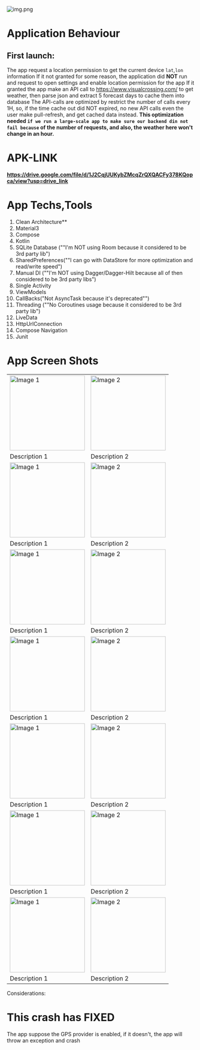 ![img.png](images/img.png)

# Application Behaviour
## First launch:
The app request a location permission to get the current device `lat`,`lon` information
If it not granted for some reason, the application did **NOT** run and request to open settings and enable location permission for the app
If it granted the app make an API call to https://www.visualcrossing.com/ to get weather, then parse json and extract 5 forecast days to cache them into database
The API-calls are optimized by restrict the number of calls every 1H, so, if the time cache out did NOT expired, no new API calls even the user make pull-refresh, and get cached data instead.
**This optimization needed `if we run a large-scale app to make sure our backend din not fail because` of the number of requests, and also, the weather here won't change in an hour.**

# APK-LINK 
**https://drive.google.com/file/d/1J2CqjUUKybZMcqZrQXQACFy378KQopca/view?usp=drive_link**


# App Techs,Tools
<ol>
<li>Clean Architecture**</li>
<li>Material3</li>
<li>Compose</li>
<li>Kotlin</li>
<li>SQLite Database (""I'm NOT using Room because it considered to be 3rd party lib")</li>
<li>SharedPreferences(""I can go with DataStore for more optimization and read/write speed")</li>
<li>Manual DI (""I'm NOT using Dagger/Dagger-Hilt because all of then considered to be 3rd party libs")</li>
<li>Single Activity</li>
<li>ViewModels</li>
<li>CallBacks("Not AsyncTask because it's deprecated"") </li>
<li>Threading (""No Coroutines usage because it considered to be 3rd party lib")</li>
<li>LiveData</li>
<li>HttpUrlConnection</li>
<li>Compose Navigation</li>
<li>Junit</li>
</ol>

# App Screen Shots


<table>
  <tr>
    <td><img src="images/Screenshot%202025-05-10%20042119.png" alt="Image 1" width="200"/></td>
    <td><img src="images/Screenshot%202025-05-10%20042206.png" alt="Image 2" width="200"/></td>
  </tr>
  <tr>
    <td>Description 1</td>
    <td>Description 2</td>
  </tr>

   <tr>
    <td><img src="images/Screenshot%202025-05-10%20042220.png" alt="Image 1" width="200"/></td>
    <td><img src="images/Screenshot%202025-05-10%20042232.png" alt="Image 2" width="200"/></td>
  </tr>
  <tr>
    <td>Description 1</td>
    <td>Description 2</td>
  </tr>


   <tr>
    <td><img src="images/Screenshot%202025-05-10%20042328.png" alt="Image 1" width="200"/></td>
    <td><img src="images/Screenshot%202025-05-10%20042341.png.png" alt="Image 2" width="200"/></td>
  </tr>
  <tr>
    <td>Description 1</td>
    <td>Description 2</td>
  </tr>


   <tr>
    <td><img src="images/Screenshot%202025-05-10%20042402.png" alt="Image 1" width="200"/></td>
    <td><img src="images/Screenshot%202025-05-10%20125417.png" alt="Image 2" width="200"/></td>
  </tr>
  <tr>
    <td>Description 1</td>
    <td>Description 2</td>
  </tr>


   <tr>
    <td><img src="images/Screenshot%202025-05-10%20042441.png" alt="Image 1" width="200"/></td>
    <td><img src="images/Screenshot%202025-05-10%20042516.png" alt="Image 2" width="200"/></td>
  </tr>
  <tr>
    <td>Description 1</td>
    <td>Description 2</td>
  </tr>

   <tr>
    <td><img src="images/Screenshot%202025-05-10%20042539.png" alt="Image 1" width="200"/></td>
    <td><img src="images/Screenshot%202025-05-10%20044217.png" alt="Image 2" width="200"/></td>
  </tr>
  <tr>
    <td>Description 1</td>
    <td>Description 2</td>
  </tr>


   <tr>
    <td><img src="images/Screenshot%202025-05-10%20053519.png" alt="Image 1" width="200"/></td>
    <td><img src="images/Screenshot%202025-05-10%20050911.png" alt="Image 2" width="200"/></td>
  </tr>
  <tr>
    <td>Description 1</td>
    <td>Description 2</td>
  </tr>
  
  
</table>

Considerations:
# **This crash has FIXED**
The app suppose the GPS provider is enabled, if it doesn't, the app will throw an exception and crash
